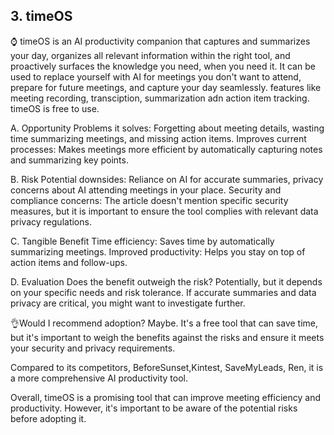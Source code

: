 ## 3. **timeOS**


⌚ timeOS is an AI productivity companion that captures and summarizes your day,
 organizes all relevant information within the right tool, 
 and proactively surfaces the knowledge you need, when you need it. 
 It can be used to replace yourself with AI for meetings you don't want to attend, 
 prepare for future meetings, 
 and capture your day seamlessly. 
 features like meeting recording, transciption, summarization adn action item tracking.
 timeOS is free to use.

A. Opportunity
Problems it solves: Forgetting about meeting details, wasting time summarizing meetings, and missing action items.
Improves current processes: Makes meetings more efficient by automatically capturing notes and summarizing key points.


B. Risk
Potential downsides: Reliance on AI for accurate summaries, privacy concerns about AI attending meetings in your place.
Security and compliance concerns: The article doesn't mention specific security measures, but it is important to ensure the tool complies with relevant data privacy regulations.


C. Tangible Benefit
Time efficiency: Saves time by automatically summarizing meetings.
Improved productivity: Helps you stay on top of action items and follow-ups.


D. Evaluation
Does the benefit outweigh the risk? Potentially, but it depends on your specific needs and risk tolerance. If accurate summaries and data privacy are critical, you might want to investigate further.


👌Would I recommend adoption? Maybe. It's a free tool that can save time, but it's important to weigh the benefits against the risks and ensure it meets your security and privacy requirements.

Compared to its competitors, BeforeSunset,Kintest, SaveMyLeads, Ren, it is a more comprehensive AI productivity tool. 

Overall, timeOS is a promising tool that can improve meeting efficiency and productivity. However, it's important to be aware of the potential risks before adopting it.